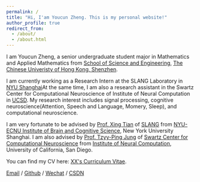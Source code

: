 ```yaml
---
permalink: /
title: "Hi, I'am Youcun Zheng. This is my personal website!"
author_profile: true
redirect_from: 
  - /about/
  - /about.html
---
```



I am Youcun Zheng, a senior undergraduate student major in Mathematics and Applied Mathematics from [School of Science and Engineering](https://sse.cuhk.edu.cn/en), [The Chinese Univeristy of Hong Kong, Shenzhen](https://www.cuhk.edu.cn/en). 

I am currently working as a Research Intern at the SLANG Laboratory in [NYU Shanghai](https://shanghai.nyu.edu/)At the same time, I am also a research assistant in the Swartz Center for Computational Neuroscience of Institute of Neural Computation in [UCSD](https://ucsd.edu/). My research interest includes signal processing, cognitive neuroscience(Attention, Speech and Language, Momery, Sleep), and computational neuroscience.

I am very fortunate to be advised by [Prof. Xing Tian](https://shanghai.nyu.edu/academics/faculty/directory/xing-tian) of [SLANG](https://slangscience.github.io/slang/index.html) from [NYU-ECNU Institute of Brain and Cognitive Science](https://bcs.shanghai.nyu.edu/en), New York University Shanghai. I am also advised by [Prof. Tzyy-Ping Jung](https://sccn.ucsd.edu/~jung/) of [Swartz Center for Computational Neuroscience](https://sccn.ucsd.edu/) from [Institute of Neural Computation](https://inc.ucsd.edu/index.php), University of California, San Diego.

You can find my CV here: [XX's Curriculum Vitae](../assets/Curriculum_Vitae.pdf).

[Email](mailto:XX@stu.pku.edu.cn) / [Github](https://github.com/QiuDi233) / [Wechat](../images/wechat.jpg) / [CSDN](https://blog.csdn.net/qd1813100174?spm=1000.2115.3001.5343)

